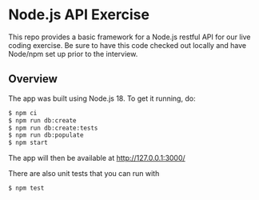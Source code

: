 # Node.js API Exercise

This repo provides a basic framework for a Node.js restful API for our live
coding exercise. Be sure to have this code checked out locally and have Node/npm
set up prior to the interview.

## Overview

The app was built using Node.js 18. To get it running, do:

```sh
$ npm ci
$ npm run db:create
$ npm run db:create:tests
$ npm run db:populate
$ npm start
```

The app will then be available at http://127.0.0.1:3000/

There are also unit tests that you can run with

```sh
$ npm test
```

